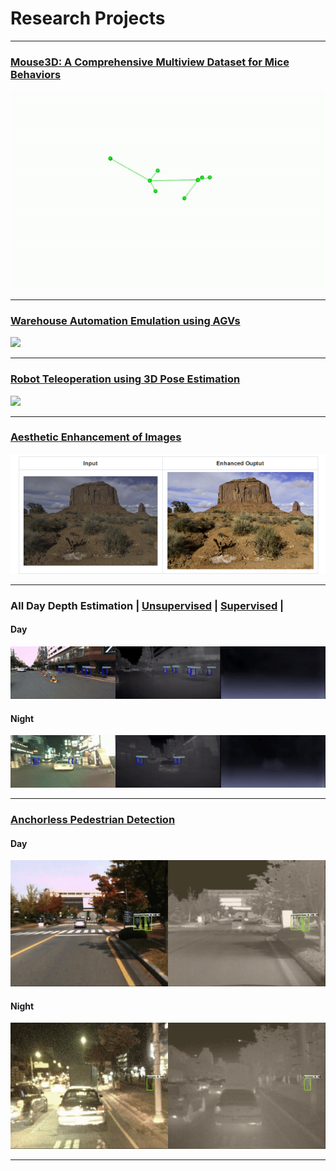 # Research Projects
---
### [Mouse3D: A Comprehensive Multiview Dataset for Mice Behaviors](https://anushl9o5.github.io/Mouse3D)

![](gifs/mix-3.gif)

---
### [Warehouse Automation Emulation using AGVs](https://anushl9o5.github.io/Mouse3D)

![](https://youtu.be/97apm53uTUA)

---
### [Robot Teleoperation using 3D Pose Estimation](https://anushl9o5.github.io/robot_teleop)

![](gifs/rob_teleop.gif)

---
### [Aesthetic Enhancement of Images](https://anushl9o5.github.io/aesthetic)

![](aesthetic_samples/samples2.png)

---
### All Day Depth Estimation | [Unsupervised](https://anushl9o5.github.io/unsup_depth) | [Supervised](https://anushl9o5.github.io/sup_depth) |    
#### Day

![](gifs/un_day_depth.gif)

#### Night

![](gifs/un_night_depth.gif)

--- 

### [Anchorless Pedestrian Detection](https://anushl9o5.github.io/pedestrian)
#### Day

![](gifs/day_fcos.gif)


#### Night

![](gifs/night_fcos.gif)

---
